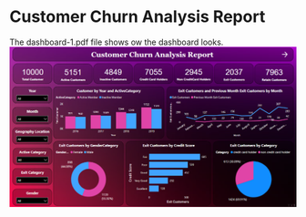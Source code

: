 # Customer Churn Analysis Report

The dashboard-1.pdf file shows ow the dashboard looks.  
![dashboard](/1.png)
